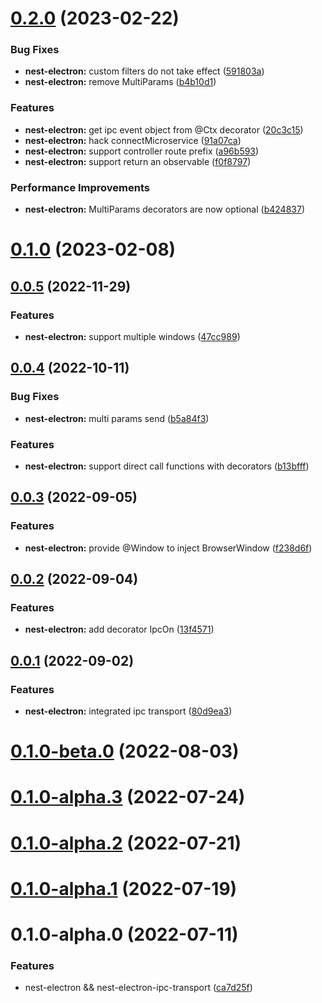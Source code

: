 # [0.2.0](https://github.com/archergu/doubleshot/compare/nest-electron@0.1.0...nest-electron@0.2.0) (2023-02-22)


### Bug Fixes

* **nest-electron:** custom filters do not take effect ([591803a](https://github.com/archergu/doubleshot/commit/591803a9077dba342f9083c5acd3b2aa5415f339))
* **nest-electron:** remove MultiParams ([b4b10d1](https://github.com/archergu/doubleshot/commit/b4b10d19889ed9373808f3240d179febc4cfcc19))


### Features

* **nest-electron:** get ipc event object from @Ctx decorator ([20c3c15](https://github.com/archergu/doubleshot/commit/20c3c1571e4a85c31a6f8f2cc4053b7cb0017cbf))
* **nest-electron:** hack connectMicroservice ([91a07ca](https://github.com/archergu/doubleshot/commit/91a07ca32cb726274a54359ab4241f36563f3dd0))
* **nest-electron:** support controller route prefix ([a96b593](https://github.com/archergu/doubleshot/commit/a96b59348ecc207d69c0507455759e20d669831e))
* **nest-electron:** support return an observable ([f0f8797](https://github.com/archergu/doubleshot/commit/f0f87977c1b71316130cdc61fa3a27d2ae639057))


### Performance Improvements

* **nest-electron:** MultiParams decorators are now optional ([b424837](https://github.com/archergu/doubleshot/commit/b424837fc50c00a9c4cd0f3ad0532ae7275d0160))



# [0.1.0](https://github.com/archergu/doubleshot/compare/nest-electron@0.0.5...nest-electron@0.1.0) (2023-02-08)



## [0.0.5](https://github.com/archergu/doubleshot/compare/nest-electron@0.0.4...nest-electron@0.0.5) (2022-11-29)


### Features

* **nest-electron:** support multiple windows ([47cc989](https://github.com/archergu/doubleshot/commit/47cc989f178481c8a0f0f6479f79b200887fbe2d))



## [0.0.4](https://github.com/archergu/doubleshot/compare/nest-electron@0.0.3...nest-electron@0.0.4) (2022-10-11)


### Bug Fixes

* **nest-electron:** multi params send ([b5a84f3](https://github.com/archergu/doubleshot/commit/b5a84f3afc7268674558c8311d973b0d4277485f))


### Features

* **nest-electron:** support direct call functions with decorators ([b13bfff](https://github.com/archergu/doubleshot/commit/b13bfff20cd692c777ed62279b22889bd479cef5))



## [0.0.3](https://github.com/archergu/doubleshot/compare/nest-electron@0.0.2...nest-electron@0.0.3) (2022-09-05)


### Features

* **nest-electron:** provide @Window to inject BrowserWindow ([f238d6f](https://github.com/archergu/doubleshot/commit/f238d6fb8a67e25733ec4f3537a816ccd66e50e5))



## [0.0.2](https://github.com/archergu/doubleshot/compare/nest-electron@0.0.1...nest-electron@0.0.2) (2022-09-04)


### Features

* **nest-electron:** add decorator IpcOn ([13f4571](https://github.com/archergu/doubleshot/commit/13f4571d7e7b0e46914bef8b208bd5ef3a3e46a6))



## [0.0.1](https://github.com/archergu/doubleshot/compare/nest-electron@0.1.0-beta.0...nest-electron@0.0.1) (2022-09-02)


### Features

* **nest-electron:** integrated ipc transport ([80d9ea3](https://github.com/archergu/doubleshot/commit/80d9ea3b018e7a27411ee61d8c102039a9ede376))



# [0.1.0-beta.0](https://github.com/archergu/doubleshot/compare/nest-electron@0.1.0-alpha.3...nest-electron@0.1.0-beta.0) (2022-08-03)



# [0.1.0-alpha.3](https://github.com/archergu/doubleshot/compare/nest-electron@0.1.0-alpha.2...nest-electron@0.1.0-alpha.3) (2022-07-24)



# [0.1.0-alpha.2](https://github.com/archergu/doubleshot/compare/nest-electron@0.1.0-alpha.1...nest-electron@0.1.0-alpha.2) (2022-07-21)



# [0.1.0-alpha.1](https://github.com/archergu/doubleshot/compare/nest-electron@0.1.0-alpha.0...nest-electron@0.1.0-alpha.1) (2022-07-19)



# 0.1.0-alpha.0 (2022-07-11)


### Features

* nest-electron && nest-electron-ipc-transport ([ca7d25f](https://github.com/archergu/doubleshot/commit/ca7d25fde9d03d85451491da09390d5377f020f9))



